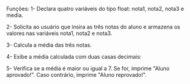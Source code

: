 Funções:
1- Declara quatro variáveis do tipo float: nota1, nota2, nota3 e media.

2- Solicita ao usuário que insira as três notas do aluno e armazena os valores nas variáveis nota1, nota2 e nota3.

3- Calcula a média das três notas.

4- Exibe a média calculada com duas casas decimais:

5- Verifica se a média é maior ou igual a 7. Se for, imprime "Aluno aprovado!". Caso contrário, imprime "Aluno reprovado!".

